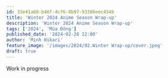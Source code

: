 ```yaml
---
id: 33e41a68-b46f-4cf6-8b97-93386eec454b
title: 'Winter 2024 Anime Season Wrap-up'
description: 'Winter 2024 Anime Season Wrap-up'
tags: ['2024', 'Mùa Đông']
published_date: '2024-02-28 12:00'
author: 'Minh Hikari'
feature_image: '/images/2024/02.Winter Wrap-up/cover.jpeg'
draft: true
---
```


Work in progress

